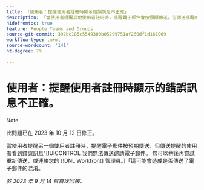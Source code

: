 ```yaml
---
title: 「使用者：提醒使用者註冊時顯示錯誤訊息不正確」
description: 「當使用者提醒其他使用者註冊時，提醒電子郵件會按預期傳送，但傳送提醒的使用者看到錯誤訊息：我們無法傳送邀請電子郵件。 您可稍後重新傳送或諮詢Workfront管理員。 這可能會造成是否傳送了電子郵件的混淆。」
hidefromtoc: true
feature: People Teams and Groups
source-git-commit: 392bc185c5549300b05299751af260df1d161009
workflow-type: tm+mt
source-wordcount: '141'
ht-degree: 7%

---
```



# 使用者：提醒使用者註冊時顯示的錯誤訊息不正確。

>[!NOTE]
>
>此問題已在 2023 年 10 月 12 日修正。

當使用者提醒另一個使用者註冊時，提醒電子郵件按預期傳送，但傳送提醒的使用者看到錯誤訊息&quot;[!UICONTROL 我們無法傳送邀請電子郵件。 您可以稍後再嘗試重新傳送，或連絡您的 [!DNL Workfront] 管理員。]「這可能會造成是否傳送了電子郵件的混淆。

_於 2023 年 9 月 14 日首次回報。_
